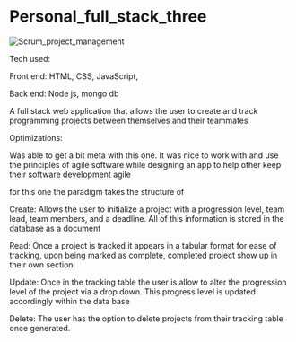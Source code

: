 # Personal_full_stack_three


![Scrum_project_management](https://user-images.githubusercontent.com/23227549/201429252-8fec6935-f3fd-4807-af8e-2e1dfa50d4bf.png)


Tech used:

Front end: HTML, CSS, JavaScript, 

Back end: Node js, mongo db

A full stack web application that allows the user to create and track programming projects between themselves and their teammates

Optimizations:

Was able to get a bit meta with this one. It was nice to work with and use the principles of agile software while designing an app to help other keep their software development agile

for this one the paradigm takes the structure of

Create: Allows the user to initialize a project with a progression level, team lead, team members, and a deadline. All of this information is stored in the database as a document

Read: Once a project is tracked it appears in a tabular format for ease of tracking, upon being marked as complete, completed project show up in their own section

Update: Once in the tracking table the user is allow to alter the progression level of the project via a drop down. This progress level is updated accordingly within the data base

Delete: The user has the option to delete projects from their tracking table once generated.
